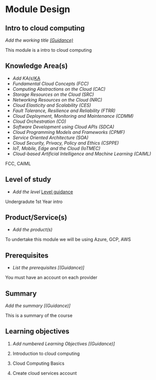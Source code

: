 # Module Design

## Intro to cloud computing 

*Add the working title [(Guidance)]()*

This module is a intro to cloud computing 

## Knowledge Area(s)

- *Add KA(s)*[KA]()
- *Fundamental Cloud Concepts (FCC)*
- *Computing Abstractions on the Cloud (CAC)*
- *Storage Resources on the Cloud (SRC)*
- *Networking Resources on the Cloud (NRC)*
- *Cloud Elasticity and Scalability (CES)*
- *Fault Tolerance, Resilience and Reliability (FTRR)*
- *Cloud Deployment, Monitoring and Maintenance (CDMM)*
- *Cloud Orchestration (CO)*
- *Software Development using Cloud APIs (SDCA)*
- *Cloud Programming Models and Frameworks (CPMF)*
- *Service Oriented Architecture (SOA)*
- *Cloud Security, Privacy, Policy and Ethics (CSPPE)*
- *IoT, Mobile, Edge and the Cloud (IoTMEC)*
- *Cloud-based Artificial Intelligence and Machine Learning (CAIML)*

FCC, CAIML 

## Level of study

- *Add the level*  [Level guidance]()

Undergradute 1st Year intro 

## Product/Service(s)

- *Add the product(s)*

To undertake this module we will be using Azure, GCP, AWS

## Prerequisites

- *List the prerequisites [(Guidance)]*

You must have an account on each provider

## Summary

*Add the summary [(Guidance)]*

This is a summary of the course 

## Learning objectives

1. *Add numbered Learning Objectives [(Guidance)]*

1. Introduction to cloud computing
2. Cloud Computing Basics
3. Create cloud services account
